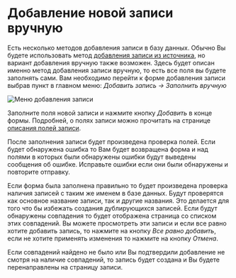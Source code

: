 # Добавление новой записи вручную

Есть несколько методов добавления записи в базу данных. Обычно Вы будете использовать метод [добавления записи из
источника](/ru/user/item/add/search.md), но вариант добавления вручную также возможен. Здесь будет описан именно метод
добавления записи вручную, то есть все поля вы будете заполнять сами. Вам необходимо перейти к форме добавления записи
выбрав пункт в главном меню: *Добавить запись -> Заполнить вручную*

![Меню добавления записи](https://raw.github.com/anime-db/anime-db-docs/master/images/ru/item/menu_add.jpg)

Заполните поля новой записи и нажмите кнопку *Добавить* в конце формы. Подробней, о полях записи можно прочитать на
странице [описания полей записи](/ru/user/item/fields.md).

После заполнения записи будет произведена проверка полей. Если будет обнаружена ошибка то Вам будет возвращена форма и
над полями в которых были обнаружены ошибки будут выведены сообщения об ошибке. Исправьте ошибки если они были
обнаружены и повторите отправку.

Если форма была заполнена правильно то будет произведена проверка наличия записей с таким же именем в базе данных.
Будут проверятся как основное название записи, так и другие названия. Это делается для того что бы избежать создания
дублирующихся записей. Если будут обнаружены совпадения то будет отображена страница со списком этих совпадений. Вы
можете просмотреть эти записи и если все равно хотите добавить запись, то нажмите на кнопку *Все равно добавить*, если
не хотите применять изменения то нажмите на кнопку *Отмена*.

Если совпадений найдено не было или Вы подтвердили добавление не смотря на наличие совпадений, то запись будет создана
и Вы будете перенаправлены на страницу записи.
